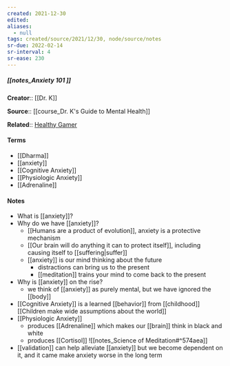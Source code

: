 ```yaml
---
created: 2021-12-30 
edited: 
aliases:
  - null
tags: created/source/2021/12/30, node/source/notes
sr-due: 2022-02-14
sr-interval: 4
sr-ease: 230
---
```


##### [[notes_Anxiety 101 ]]

**Creator**:: [[Dr. K]]
 
**Source**:: [[course_Dr. K's Guide to Mental Health]]

**Related**:: [Healthy Gamer](https://coaching.healthygamer.gg/guide/lessons/anxiety-101)

#### Terms

- [[Dharma]]
- [[anxiety]]
- [[Cognitive Anxiety]]
- [[Physiologic Anxiety]]
- [[Adrenaline]]

#### Notes

- What is [[anxiety]]?
- Why do we have [[anxiety]]?
	- [[Humans are a product of evolution]], anxiety is a protective mechanism
	- [[Our brain will do anything it can to protect itself]], including causing itself to [[suffering|suffer]]
	- [[anxiety]] is our mind thinking about the future
		- distractions can bring us to the present
		- [[meditation]] trains your mind to come back to the present
- Why is [[anxiety]] on the rise?
	- we think of [[anxiety]] as purely mental, but we have ignored the [[body]]
- [[Cognitive Anxiety]] is a learned [[behavior]] from [[childhood]] [[Children make wide assumptions about the world]]
- [[Physiologic Anxiety]]
	- produces [[Adrenaline]] which makes our [[brain]] think in black and white
	- produces [[Cortisol]] ![[notes_Science of Meditation#^574aea]]
- [[validation]] can help alleviate [[anxiety]] but we become dependent on it, and it came make anxiety worse in the long term
